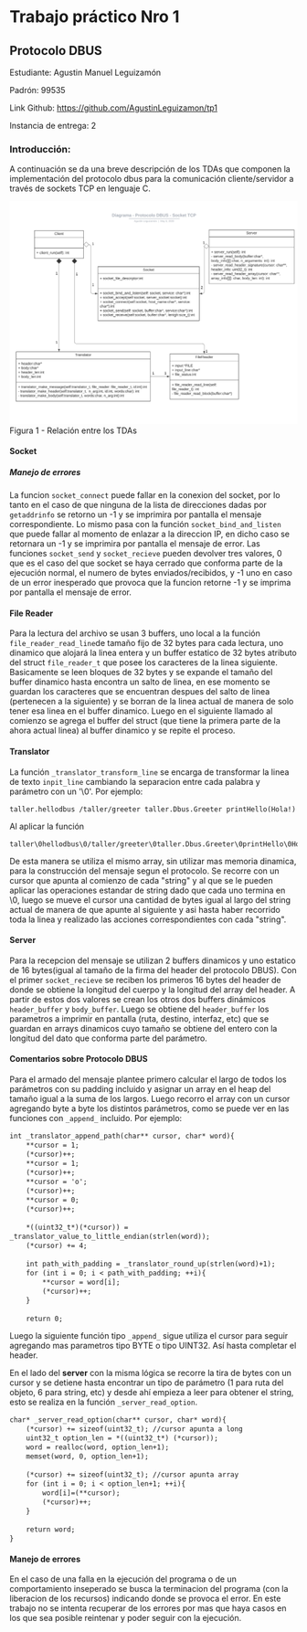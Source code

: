 # Trabajo práctico Nro 1
## Protocolo DBUS

Estudiante: Agustin Manuel Leguizamón

Padrón: 99535

Link Github: https://github.com/AgustinLeguizamon/tp1

Instancia de entrega: 2

### Introducción:
A continuación se da una breve descripción de los TDAs que componen la implementación del protocolo dbus para la comunicación cliente/servidor a través de sockets TCP en lenguaje C.

![diagrama](img/TallerTP1.png)
Figura 1 - Relación entre los TDAs

#### Socket

##### Manejo de errores

La funcion `socket_connect` puede fallar en la conexion del socket, por lo tanto en el caso de que ninguna de la lista de direcciones dadas por `getaddrinfo` se retorno un -1 y se imprimira por pantalla el mensaje correspondiente.
Lo mismo pasa con la función `socket_bind_and_listen` que puede fallar al momento de enlazar a la direccion IP, en dicho caso se retornara un -1 y se imprimira por pantalla el mensaje de error.
Las funciones `socket_send` y `socket_recieve` pueden devolver tres valores, 0 que es el caso del que socket se haya cerrado que conforma parte de la ejecución normal, el numero de bytes enviados/recibidos, y -1 uno en caso de un error inesperado que provoca que la funcion retorne -1 y se imprima por pantalla el mensaje de error. 


#### File Reader

Para la lectura del archivo se usan 3 buffers, uno local a la función `file_reader_read_line`de tamaño fijo de 32 bytes para cada lectura, uno dinamico que alojará la linea entera y un buffer estatico de 32 bytes atributo del struct `file_reader_t` que posee los caracteres de la linea siguiente.
Basicamente se leen bloques de 32 bytes y se expande el tamaño del buffer dinamico hasta encontra un salto de linea, en ese momento se guardan los caracteres que se encuentran despues del salto de linea (pertenecen a la siguiente) y se borran de la linea actual de manera de solo tener esa linea en el buffer dinamico.
Luego en el siguiente llamado al comienzo  se agrega el buffer del struct (que tiene la primera parte de la ahora actual linea) al buffer dinamico y se repite el proceso.

#### Translator

La función `_translator_transform_line` se encarga de transformar la linea de texto `inpit_line` cambiando la separacion entre cada palabra y parámetro con un '\0'.
Por ejemplo:
```
taller.hellodbus /taller/greeter taller.Dbus.Greeter printHello(Hola!)
```
Al aplicar la función
```
taller\0hellodbus\0/taller/greeter\0taller.Dbus.Greeter\0printHello\0Hola!\0
```
De esta manera se utiliza el mismo array, sin utilizar mas memoria dinamica, para la construcción del mensaje segun el protocolo. Se recorre con un cursor que apunta al comienzo de cada "string" y al que se le pueden aplicar las operaciones estandar de string dado que cada uno termina en \0, luego se mueve el cursor una cantidad de bytes igual al largo del string actual de manera de que apunte al siguiente y asi hasta haber recorrido toda la linea y realizado las acciones correspondientes con cada "string".

#### Server

Para la recepcion del mensaje se utilizan 2 buffers dinamicos y uno estatico de 16 bytes(igual al tamaño de la firma del header del protocolo DBUS).
Con el primer `socket_recieve` se reciben los primeros 16 bytes del header de donde se obtiene la longitud del cuerpo y la longitud del array del header. A partir de estos dos valores se crean los otros dos buffers dinámicos `header_buffer` y `body_buffer`.
Luego se obtiene del `header_buffer` los parametros a imprimir en pantalla (ruta, destino, interfaz, etc) que se guardan en arrays dinamicos cuyo tamaño se obtiene del entero con la longitud del dato que conforma parte del parámetro.


#### Comentarios sobre Protocolo DBUS
Para el armado del mensaje plantee primero calcular el largo de todos los parámetros con su padding incluido y asignar un array en el heap del tamaño igual a la suma de los largos. Luego recorro el array con un cursor agregando byte a byte los distintos parámetros, como se puede ver en las funciones con `_append_` incluido. Por ejemplo:
```
int _translator_append_path(char** cursor, char* word){
	**cursor = 1;
	(*cursor)++;
	**cursor = 1;
	(*cursor)++;
	**cursor = 'o';
	(*cursor)++;
	**cursor = 0;
	(*cursor)++;

	*((uint32_t*)(*cursor)) = _translator_value_to_little_endian(strlen(word));
	(*cursor) += 4;

	int path_with_padding = _translator_round_up(strlen(word)+1);
	for (int i = 0; i < path_with_padding; ++i){
		**cursor = word[i];
		(*cursor)++;
	}

	return 0;
  ```
Luego la siguiente función tipo `_append_` sigue utiliza el cursor para seguir agregando mas parametros tipo BYTE o tipo UINT32. Así hasta completar el header.

En el lado del **server** con la misma lógica se recorre la tira de bytes con un cursor y se detiene hasta encontrar un tipo de parámetro (1 para ruta del objeto, 6 para string, etc) y desde ahí empieza a leer para obtener el string, esto se realiza en la función `_server_read_option`.

```
char* _server_read_option(char** cursor, char* word){
	(*cursor) += sizeof(uint32_t); //cursor apunta a long
	uint32_t option_len = *((uint32_t*) (*cursor));
	word = realloc(word, option_len+1);
	memset(word, 0, option_len+1);
					
	(*cursor) += sizeof(uint32_t); //cursor apunta array
	for (int i = 0; i < option_len+1; ++i){
		word[i]=(**cursor);
		(*cursor)++;
	}

	return word;
}
```

#### Manejo de errores

En el caso de una falla en la ejecución del programa o de un comportamiento inseperado se busca la terminacion del programa (con la liberacion de los recursos) indicando donde se provoca el error. En este trabajo no se intenta recuperar de los errores por mas que haya casos en los que sea posible reintenar y poder seguir con la ejecución.
